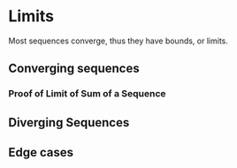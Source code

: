 # Limits

Most sequences converge, thus they have bounds, or limits.

## Converging sequences

### Proof of Limit of Sum of a Sequence

## Diverging Sequences

## Edge cases

